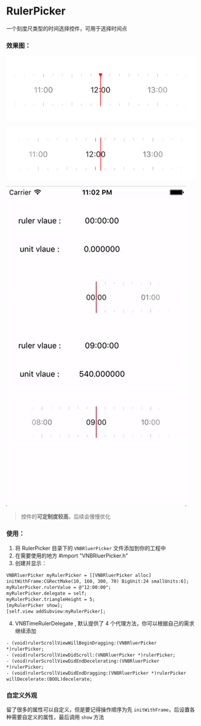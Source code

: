# RulerPicker

一个刻度尺类型的时间选择控件，可用于选择时间点

### 效果图：

![](/image/screenshot_1.png)

![](/image/screenshot_2.png)

![](/image/demo_screentshot.gif)


> 控件的**可定制度较高**，后续会慢慢优化

### 使用：

1. 将 RulerPicker 目录下的 `VNBRluerPicker` 文件添加到你的工程中
2. 在需要使用的地方 #import "VNBRluerPicker.h"
3. 创建并显示：

```
VNBRluerPicker myRulerPicker = [[VNBRluerPicker alloc] initWithFrame:CGRectMake(10, 160, 300, 70) BigUnit:24 smallUnits:6];
myRulerPicker.rulerValue = @"12:00:00";
myRulerPicker.delegate = self;
myRulerPicker.triangleHeight = 5;
[myRulerPicker show];
[self.view addSubview:myRulerPicker];
```        

4. VNBTimeRulerDelegate , 默认提供了 4 个代理方法，你可以根据自己的需求继续添加

```
- (void)rulerScrollViewWillBeginDragging:(VNBRluerPicker *)rulerPicker;
- (void)rulerScrollViewDidScroll:(VNBRluerPicker *)rulerPicker;
- (void)rulerScrollViewDidEndDecelerating:(VNBRluerPicker *)rulerPicker;
- (void)rulerScrollViewDidEndDragging:(VNBRluerPicker *)rulerPicker willDecelerate:(BOOL)decelerate;
```

### 自定义外观

留了很多的属性可以自定义，但是要记得操作顺序为先 `initWithFrame`，后设置各种需要自定义的属性，最后调用 `show` 方法



